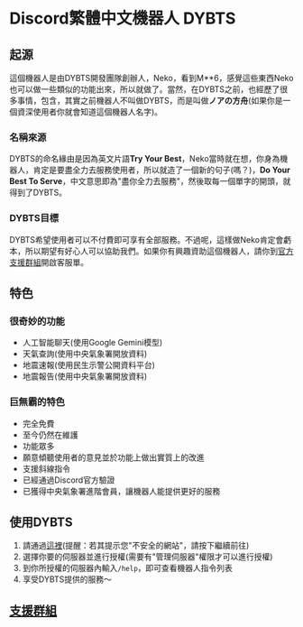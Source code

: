 # Discord繁體中文機器人 DYBTS
## 起源
這個機器人是由DYBTS開發團隊創辦人，Neko，看到M\*\*6，感覺這些東西Neko也可以做一些類似的功能出來，所以就做了。當然，在DYBTS之前，也經歷了很多事情，包含，其實之前機器人不叫做DYBTS，而是叫做**ノアの方舟**(如果你是一個資深使用者你就會知道這個機器人名字)。
### 名稱來源
DYBTS的命名緣由是因為英文片語**Try Your Best**，Neko當時就在想，你身為機器人，肯定是要盡全力去服務使用者，所以就造了一個新的句子(嗎？)，**Do Your Best To Serve**，中文意思即為"盡你全力去服務"，然後取每一個單字的開頭，就得到了DYBTS。
### DYBTS目標
DYBTS希望使用者可以不付費即可享有全部服務。不過呢，這樣做Neko肯定會虧本，所以期望有好心人可以協助我們。如果你有興趣資助這個機器人，請你到[官方支援群組](https://discord.gg/7AHak4nSbE)開啟客服單。
## 特色
### 很奇妙的功能
- 人工智能聊天(使用Google Gemini模型)
- 天氣查詢(使用中央氣象署開放資料)
- 地震速報(使用民生示警公開資料平台)
- 地震報告(使用中央氣象署開放資料)
### 巨無霸的特色
- 完全免費
- 至今仍然在維護
- 功能眾多
- 願意傾聽使用者的意見並於功能上做出實質上的改進
- 支援斜線指令
- 已經通過Discord官方驗證
- 已獲得中央氣象署進階會員，讓機器人能提供更好的服務
## 使用DYBTS
1. 請通過[這裡](https://go.dybts.cloudns.be/discordbiv)(提醒：若其提示您"不安全的網站"，請按下繼續前往)
2. 選擇你要的伺服器並進行授權(需要有"管理伺服器"權限才可以進行授權)
3. 到你所授權的伺服器內輸入`/help`，即可查看機器人指令列表
4. 享受DYBTS提供的服務～
## [支援群組](https://discord.gg/7AHak4nSbE)